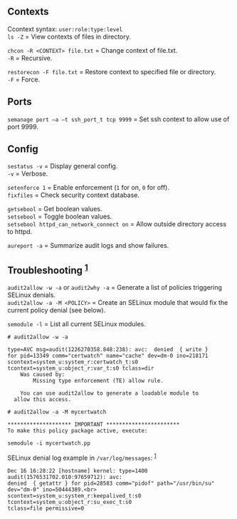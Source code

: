 
## Contexts

Ccontext syntax: `user:role:type:level`  
`ls -Z` = View contexts of files in directory.<br>

`chcon -R <CONTEXT> file.txt` = Change context of file.txt.<br>
                         `-R` = Recursive.<br>

`restorecon -F file.txt` = Restore context to specified file or directory.<br>
                    `-F` = Force.<br>

## Ports

`semanage port –a –t ssh_port_t tcp 9999` = Set ssh context to allow use of port 9999.<br>

## Config

`sestatus -v` = Display general config.<br>
         `-v` = Verbose.<br>

`setenforce 1` = Enable enforcement (`1` for on, `0` for off).<br>
`fixfiles`     = Check security context database.<br>


`getsebool`                              = Get boolean values.<br>
`setsebool`                              = Toggle boolean values.<br>
`setsebool httpd_can_network_connect on` = Allow outside directory access to httpd.<br>

`aureport -a` = Summarize audit logs and show failures.<br>

## Troubleshooting <sup>[1]</sup>  

`audit2allow -w -a` or `audit2why -a` = Generate a list of policies triggering SELinux denials.<br>
`audit2allow -a -M <POLICY>` = Create an SELinux module that would fix the current policy denial (see below).<br>

`semodule -l` = List all current SELinux modules.<br>

```
# audit2allow -w -a

type=AVC msg=audit(1226270358.848:238): avc:  denied  { write }
for pid=13349 comm="certwatch" name="cache" dev=dm-0 ino=218171
scontext=system_u:system_r:certwatch_t:s0  
tcontext=system_u:object_r:var_t:s0 tclass=dir  
	Was caused by:
		Missing type enforcement (TE) allow rule.

	You can use audit2allow to generate a loadable module to
  allow this access.
```  

```
# audit2allow -a -M mycertwatch

******************** IMPORTANT ***********************
To make this policy package active, execute:

semodule -i mycertwatch.pp
```

SELinux denial log example in `/var/log/messages`: <sup>[1]</sup>  
```
Dec 16 16:28:22 [hostname] kernel: type=1400 audit(1576531702.010:97659712): avc: 
denied  { getattr } for pid=28583 comm="pidof" path="/usr/bin/su" dev="dm-0" ino=50444389.<br>
scontext=system_u:system_r:keepalived_t:s0 tcontext=system_u:object_r:su_exec_t:s0 
tclass=file permissive=0
```

[1]: https://access.redhat.com/documentation/en-us/red_hat_enterprise_linux/6/html/security-enhanced_linux/sect-security-enhanced_linux-fixing_problems-allowing_access_audit2allow  
